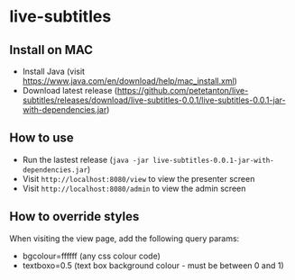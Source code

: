 # live-subtitles
## Install on MAC
* Install Java (visit https://www.java.com/en/download/help/mac_install.xml)
* Download latest release (https://github.com/petetanton/live-subtitles/releases/download/live-subtitles-0.0.1/live-subtitles-0.0.1-jar-with-dependencies.jar)

## How to use
* Run the lastest release (`java -jar live-subtitles-0.0.1-jar-with-dependencies.jar`)
* Visit `http://localhost:8080/view` to view the presenter screen
* Visit `http://localhost:8080/admin` to view the admin screen

## How to override styles
When visiting the view page, add the following query params:
* bgcolour=ffffff (any css colour code)
* textboxo=0.5 (text box background colour - must be between 0 and 1)

